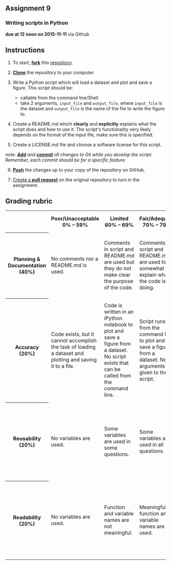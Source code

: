 ## Assignment 9
### Writing scripts in Python
**due at 12 noon on 2015-11-11** via Github

## Instructions

1. To start, [**fork**](https://guides.github.com/activities/forking/) this [repository](https://github.com/PHY3009/assignment_9).

2. [**Clone**](http://gitref.org/creating/#clone) the repository to your computer.

3. Write a Python script which will load a dataset and plot and save a figure. This script
should be:
	* callable from the command line/Shell
	* take 2 arguments, `input_file` and `output_file`, where `input_file` is the dataset
	and `output_file` is the name of the file to write the figure to.

4. Create a README.md which **clearly** and **explicitly** explains what the script does 
and how to use it. The script's functionality very likely depends on the format of the 
input file, make sure this is specified.

5. Create a LICENSE.md file and choose a software license for this script.

*note: [**Add**](http://gitref.org/basic/#add) and [**commit**](http://gitref.org/basic/#commit) 
all changes to Git while you develop the script. Remember, each commit should be for a 
specific feature.*

6. [**Push**](http://gitref.org/remotes/#push) the changes up to your copy of the 
repository on GitHub.

7. [Create a **pull request**](https://help.github.com/articles/creating-a-pull-request/) 
on the original repository to turn in the assignment.


## Grading rubric

<table>
  <tr>
    <th></td>
    <th>Poor/Unacceptable 0% – 59%</td> 
    <th>Limited 60% – 69%</td> 
    <th>Fair/Adequate 70% – 79%</td> 
    <th>Good 80% – 89%</td> 
    <th>Exceptional 90% – 100%</td> 
  </tr>
  <tr>
    <th>Planning & Documentation (40%)</td>
    <td>No comments nor a README.md is used.</td> 
    <td>Comments in script and README.md are used but they do not make clear the purpose of the code.</td> 
    <td>Comments in script and README.md are used to somewhat explain what the code is doing.</td> 
    <td>Comments in script and README.md are used well to clearly explain what the code is doing.</td> 
    <td>Comments in script and README.md are used exceptionally well to clearly explain what code is doing.</td> 
  </tr>
  <tr>
    <th>Accuracy (20%)</td>
    <td>Code exists, but it cannot accomplish the task of loading a dataset and plotting and saving it to a file.</td> 
    <td>Code is written in an iPython notebook to plot and save a figure from a dataset. No script exists that can be called from the command line.</td> 
    <td>Script runs from the command line to plot and save a figure from a dataset. No arguments are given to the script.</td> 
    <td>Script runs from the command line to plot and save a figure from a dataset. Dataset or name of file to save the figure to are given as arguments from the command line.</td> 
    <td>Script runs from the command line to plot and save a figure from a dataset. Dataset and name of file to save the figure to are given as arguments from the command line.</td> 
  </tr>
  <tr>
    <th>Reusability (20%)</td>
    <td>No variables are used.</td> 
    <td>Some variables are used in some questions.</td> 
    <td>Some variables are used in all questions.</td> 
    <td>For all questions, all inputs are assigned to variables and variables are used in solving the problems. </td> 
    <td>Functions are used. All inputs are assigned to variables, variables are used in solving the problems and outputs are saved to variables.</td> 
  </tr>
  <tr>
    <th>Readability (20%)</td>
    <td>No variables are used.</td> 
    <td>Function and variable names are not meaningful.</td> 
    <td>Meaningful function and variable names are used.</td> 
    <td>Meaningful function and variable names are used. Complicated problems are broken down into multiple steps.</td> 
    <td>Whitespace is well used. Meaningful function and variable names are used. Complicated problems are broken down into multiple steps.</td> 
  </tr>
</table>
